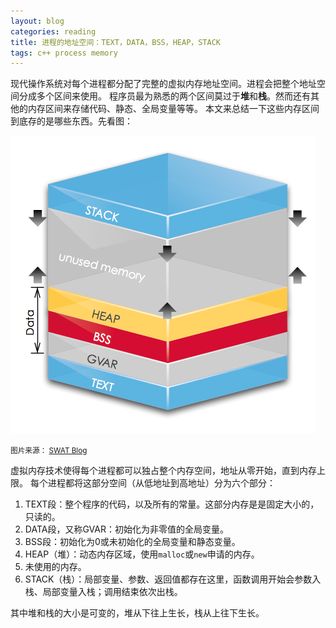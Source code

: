 ```yaml
---
layout: blog
categories: reading
title: 进程的地址空间：TEXT，DATA，BSS，HEAP，STACK
tags: c++ process memory 
---
```


现代操作系统对每个进程都分配了完整的虚拟内存地址空间。进程会把整个地址空间分成多个区间来使用。
程序员最为熟悉的两个区间莫过于**堆**和**栈**。然而还有其他的内存区间来存储代码、静态、全局变量等等。
本文来总结一下这些内存区间到底存的是哪些东西。先看图：

<div class="float: left; max-width: 350px;">

<img src="/assets/img/blog/memory.png" alt="@2x">

<small>图片来源：
  <a href="http://www.sw-at.com/blog/2011/03/23/where-does-code-execute-process-address-space-code-gvar-bss-heap-stack/">SWAT Blog</a>
</small>

</div>

虚拟内存技术使得每个进程都可以独占整个内存空间，地址从零开始，直到内存上限。
每个进程都将这部分空间（从低地址到高地址）分为六个部分：

1. TEXT段：整个程序的代码，以及所有的常量。这部分内存是是固定大小的，只读的。
2. DATA段，又称GVAR：初始化为非零值的全局变量。
3. BSS段：初始化为0或未初始化的全局变量和静态变量。
4. HEAP（堆）：动态内存区域，使用`malloc`或`new`申请的内存。
5. 未使用的内存。
6. STACK（栈）：局部变量、参数、返回值都存在这里，函数调用开始会参数入栈、局部变量入栈；调用结束依次出栈。

其中堆和栈的大小是可变的，堆从下往上生长，栈从上往下生长。

